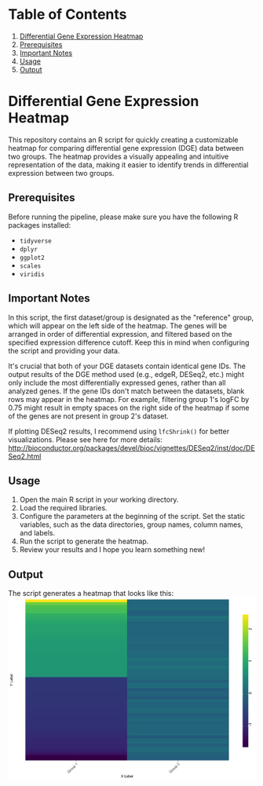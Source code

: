 # Table of Contents
1. [Differential Gene Expression Heatmap](#differential-gene-expression-heatmap)
2. [Prerequisites](#prerequisites)
3. [Important Notes](#important-notes)
4. [Usage](#usage)
5. [Output](#output)

# Differential Gene Expression Heatmap <a name="differential-gene-expression-heatmap"></a>
This repository contains an R script for quickly creating a customizable heatmap for comparing differential gene expression (DGE) data between two groups. The heatmap provides a visually appealing and intuitive representation of the data, making it easier to identify trends in differential expression between two groups.

## Prerequisites <a name="prerequisites"></a>
Before running the pipeline, please make sure you have the following R packages installed:

* `tidyverse`
* `dplyr`
* `ggplot2`
* `scales`
* `viridis`

## Important Notes <a name="important-notes"></a>
In this script, the first dataset/group is designated as the "reference" group, which will appear on the left side of the heatmap. The genes will be arranged in order of differential expression, and filtered based on the specified expression difference cutoff. Keep this in mind when configuring the script and providing your data.

It's crucial that both of your DGE datasets contain identical gene IDs. The output results of the DGE method used (e.g., edgeR, DESeq2, etc.) might only include the most differentially expressed genes, rather than all analyzed genes. If the gene IDs don't match between the datasets, blank rows may appear in the heatmap. For example, filtering group 1's logFC by 0.75 might result in empty spaces on the right side of the heatmap if some of the genes are not present in group 2's dataset.

If plotting DESeq2 results, I recommend using `lfcShrink()` for better visualizations. Please see here for more details: http://bioconductor.org/packages/devel/bioc/vignettes/DESeq2/inst/doc/DESeq2.html

## Usage <a name="usage"></a>
1. Open the main R script in your working directory.
2. Load the required libraries.
3. Configure the parameters at the beginning of the script. Set the static variables, such as the data directories, group names, column names, and labels.
4. Run the script to generate the heatmap.
5. Review your results and I hope you learn something new!

## Output <a name="output"></a>
The script generates a heatmap that looks like this:
![DGE Heatmap](heatmap_ex.png)
